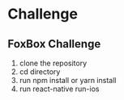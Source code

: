 # Challenge
## FoxBox Challenge
1. clone the repository
2. cd directory
3. run npm install or yarn install 
4. run react-native run-ios
